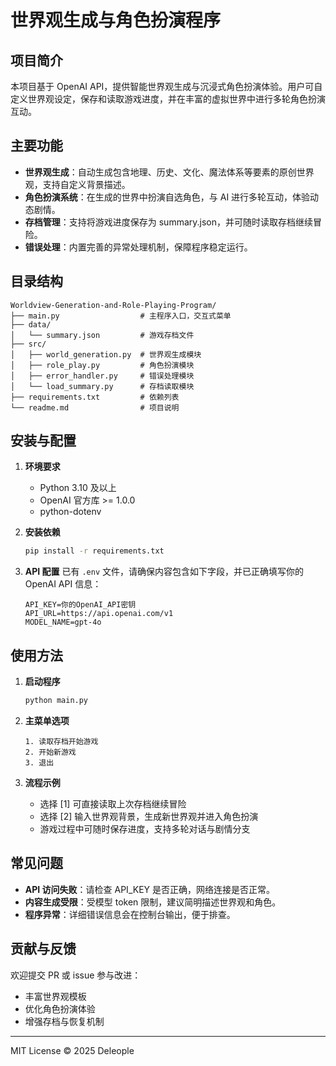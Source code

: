 # 世界观生成与角色扮演程序

## 项目简介
本项目基于 OpenAI API，提供智能世界观生成与沉浸式角色扮演体验。用户可自定义世界观设定，保存和读取游戏进度，并在丰富的虚拟世界中进行多轮角色扮演互动。

## 主要功能

- **世界观生成**：自动生成包含地理、历史、文化、魔法体系等要素的原创世界观，支持自定义背景描述。
- **角色扮演系统**：在生成的世界中扮演自选角色，与 AI 进行多轮互动，体验动态剧情。
- **存档管理**：支持将游戏进度保存为 summary.json，并可随时读取存档继续冒险。
- **错误处理**：内置完善的异常处理机制，保障程序稳定运行。

## 目录结构

```
Worldview-Generation-and-Role-Playing-Program/
├── main.py                  # 主程序入口，交互式菜单
├── data/
│   └── summary.json         # 游戏存档文件
├── src/
│   ├── world_generation.py  # 世界观生成模块
│   ├── role_play.py         # 角色扮演模块
│   ├── error_handler.py     # 错误处理模块
│   └── load_summary.py      # 存档读取模块
├── requirements.txt         # 依赖列表
└── readme.md                # 项目说明
```

## 安装与配置

1. **环境要求**
   - Python 3.10 及以上
   - OpenAI 官方库 >= 1.0.0
   - python-dotenv

2. **安装依赖**
   ```bash
   pip install -r requirements.txt
   ```

3. **API 配置**
   已有 `.env` 文件，请确保内容包含如下字段，并已正确填写你的 OpenAI API 信息：
   ```
   API_KEY=你的OpenAI_API密钥
   API_URL=https://api.openai.com/v1
   MODEL_NAME=gpt-4o
   ```

## 使用方法

1. **启动程序**
   ```bash
   python main.py
   ```

2. **主菜单选项**
   ```
   1. 读取存档开始游戏
   2. 开始新游戏
   3. 退出
   ```

3. **流程示例**
   - 选择 [1] 可直接读取上次存档继续冒险
   - 选择 [2] 输入世界观背景，生成新世界观并进入角色扮演
   - 游戏过程中可随时保存进度，支持多轮对话与剧情分支

## 常见问题

- **API 访问失败**：请检查 API_KEY 是否正确，网络连接是否正常。
- **内容生成受限**：受模型 token 限制，建议简明描述世界观和角色。
- **程序异常**：详细错误信息会在控制台输出，便于排查。

## 贡献与反馈

欢迎提交 PR 或 issue 参与改进：
- 丰富世界观模板
- 优化角色扮演体验
- 增强存档与恢复机制

---

MIT License © 2025 Deleople
